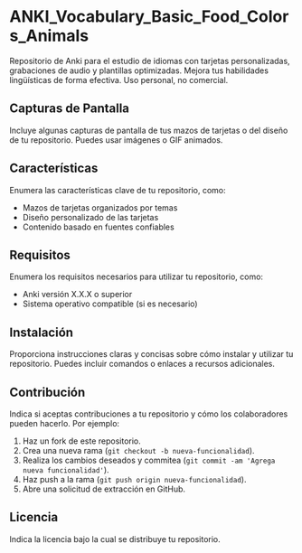 # ANKI_Vocabulary_Basic_Food_Colors_Animals
Repositorio de Anki para el estudio de idiomas con tarjetas personalizadas, grabaciones de audio y plantillas optimizadas. Mejora tus habilidades lingüísticas de forma efectiva. Uso personal, no comercial.

## Capturas de Pantalla

Incluye algunas capturas de pantalla de tus mazos de tarjetas o del diseño de tu repositorio. Puedes usar imágenes o GIF animados.

## Características

Enumera las características clave de tu repositorio, como:

- Mazos de tarjetas organizados por temas
- Diseño personalizado de las tarjetas
- Contenido basado en fuentes confiables

## Requisitos

Enumera los requisitos necesarios para utilizar tu repositorio, como:

- Anki versión X.X.X o superior
- Sistema operativo compatible (si es necesario)

## Instalación

Proporciona instrucciones claras y concisas sobre cómo instalar y utilizar tu repositorio. Puedes incluir comandos o enlaces a recursos adicionales.

## Contribución

Indica si aceptas contribuciones a tu repositorio y cómo los colaboradores pueden hacerlo. Por ejemplo:

1. Haz un fork de este repositorio.
2. Crea una nueva rama (`git checkout -b nueva-funcionalidad`).
3. Realiza los cambios deseados y commitea (`git commit -am 'Agrega nueva funcionalidad'`).
4. Haz push a la rama (`git push origin nueva-funcionalidad`).
5. Abre una solicitud de extracción en GitHub.

## Licencia

Indica la licencia bajo la cual se distribuye tu repositorio.
